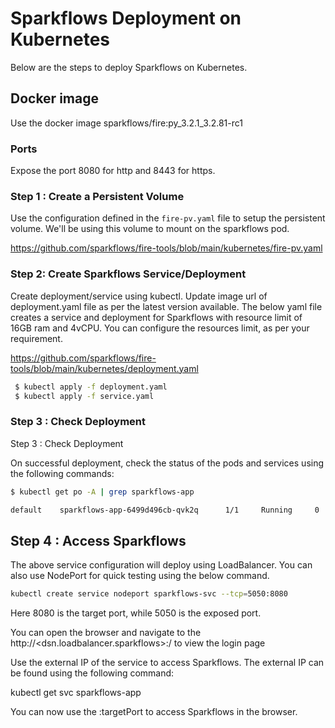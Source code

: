 # Sparkflows Deployment on Kubernetes

Below are the steps to deploy Sparkflows on Kubernetes.

## Docker image

Use the docker image sparkflows/fire:py_3.2.1_3.2.81-rc1

### Ports

Expose the port 8080 for http and 8443 for https.

### Step 1 : Create a Persistent Volume

Use the configuration defined in the `fire-pv.yaml` file to setup the persistent volume. We'll be using this volume to mount on the sparkflows pod.

https://github.com/sparkflows/fire-tools/blob/main/kubernetes/fire-pv.yaml

### Step 2: Create Sparkflows Service/Deployment

Create deployment/service using kubectl. Update image url of deployment.yaml file as per the latest version available. The below yaml file creates a service and deployment for Sparkflows with resource limit of 16GB ram and 4vCPU. You can configure the resources limit, as per your requirement.

https://github.com/sparkflows/fire-tools/blob/main/kubernetes/deployment.yaml

```bash
 $ kubectl apply -f deployment.yaml
 $ kubectl apply -f service.yaml
```

### Step 3 : Check Deployment

Step 3 : Check Deployment

On successful deployment, check the status of the pods and services using the following commands:

```bash
$ kubectl get po -A | grep sparkflows-app

default    sparkflows-app-6499d496cb-qvk2q      1/1     Running     0     14m

```

## Step 4 : Access Sparkflows

The above service configuration will deploy using LoadBalancer. You can also use NodePort for quick testing using the below command.

```bash
kubectl create service nodeport sparkflows-svc --tcp=5050:8080
```

Here 8080 is the target port, while 5050 is the exposed port.

You can open the browser and navigate to the http://<dsn.loadbalancer.sparkflows>:<exposed-port>/ to view the login page

Use the external IP of the service to access Sparkflows. The external IP can be found using the following command:

kubectl get svc sparkflows-app

You can now use the <external-IP>:targetPort to access Sparkflows in the browser.



